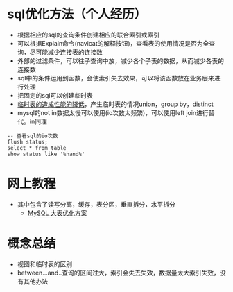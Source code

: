 # sql优化方法（个人经历）
* 根据相应的sql的查询条件创建相应的联合索引或索引
* 可以根据Explain命令(navicat的解释按钮)，查看表的使用情况是否为全查询，尽可能减少连接表的连接数
* 外部的过滤条件，可以往子查询中放，减少各个子表的数据，从而减少各表的连接数
* sql中的条件运用到函数，会使索引失去效果，可以将该函数放在业务层来进行处理
* 把固定的sql可以创建临时表
* [ 临时表的造成性能的降低](https://www.cnblogs.com/cchust/p/10891520.html)，产生临时表的情况union，group by，distinct
* mysql的not in数据太慢可以使用(io次数太频繁)，可以使用left join进行替代。in同理
````````````````````
-- 查看sql的io次数
flush status;
select * from table
show status like '%hand%'

````````````````````




# 网上教程
* 其中包含了读写分离，缓存，表分区，垂直拆分，水平拆分
    * [MySQL 大表优化方案](https://mp.weixin.qq.com/s/BMQC2oJlhLoeBDtveXgHpw)
# 概念总结
* 视图和临时表的区别
* between...and..查询的区间过大，索引会失去失效，数据量太大索引失效，没有其他办法


